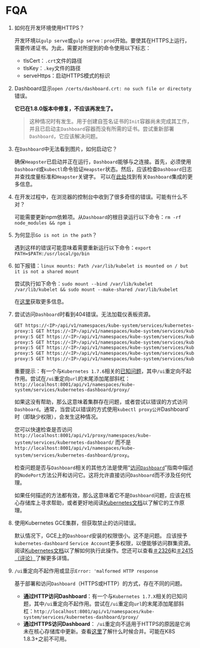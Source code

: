 # FQA

1. 如何在开发环境使用HTTPS？

    开发环境以`gulp serve`或`gulp serve：prod`开始。要使其在HTTPS上运行，需要传递证书。为此，需要对所提到的命令使用以下标志：

    - tlsCert：`.crt`文件的路径
    - tlsKey：`.key`文件的路径
    - serveHttps：启动HTTPS模式的标识

2. Dashboard显示`open /certs/dashboard.crt: no such file or directoty`错误。

    **它已在1.8.0版本中修复，不应该再发生了。**

    > 这种情况时有发生。用于创建自签名证书的`Init`容器尚未完成其工作，并且已启动主`Dashboard`容器而没有所需的证书。尝试重新部署`Dashboard`，它应该解决问题。

3. 在`Dashboard`中无法看到图片，如何启动它？

    确保`Heapster`已启动并正在运行，`Dashboard`能够与之连接。首先，必须使用`Dashboard`或`kubectl`命令验证`Heapster`状态。然后，应该检查`Dashboard`日志并查找度量标准和`Heapster`关键字。 可以在[此处](/kubernetes/Dashboard/05-Integrations.md)找到有关`Dashboard`集成的更多信息。

4. 在开发过程中，在浏览器的控制台中收到了很多奇怪的错误。可能有什么不对？

    可能需要更新npm依赖项。从`Dashboard`的根目录运行以下命令：`rm -rf node_modules && npm i`

5. 为何显示`Go is not in the path`？

    遇到这样的错误可能意味着需要重新运行以下命令：`export PATH=$PATH:/usr/local/go/bin`

6. 如下报错：`linux mounts: Path /var/lib/kubelet is mounted on / but it is not a shared mount`

    尝试执行如下命令：`sudo mount --bind /var/lib/kubelet /var/lib/kubelet && sudo mount --make-shared /var/lib/kubelet`

    在[这里](https://github.com/kubernetes/kubernetes/issues/4869#issuecomment-193640483)获取更多信息。

7. 尝试访问`Dashboard`时看到404错误。无法加载仪表板资源。

    ```bash
    GET https://<IP>/api/v1/namespaces/kube-system/services/kubernetes-dashboard/static/vendor.9aa0b786.css 
    proxy:1 GET https://<IP>/api/v1/namespaces/kube-system/services/kubernetes-dashboard/static/app.8ebf2901.css
    proxy:5 GET https://<IP>/api/v1/namespaces/kube-system/services/kubernetes-dashboard/api/appConfig.json
    proxy:5 GET https://<IP>/api/v1/namespaces/kube-system/services/kubernetes-dashboard/static/app.68d2caa2.js
    proxy:5 GET https://<IP>/api/v1/namespaces/kube-system/services/kubernetes-dashboard/static/vendor.840e639c.js
    proxy:5 GET https://<IP>/api/v1/namespaces/kube-system/services/kubernetes-dashboard/api/appConfig.json
    proxy:5 GET https://<IP>/api/v1/namespaces/kube-system/services/kubernetes-dashboard/static/app.68d2caa2.js
    ```

    重要提示：有一个与`Kubernetes 1.7.6`相关的[已知问题](https://github.com/kubernetes/kubernetes/issues/52729)，其中`/ui`重定向不起作用。尝试在`/ui`重定向`url`的末尾添加尾部斜杠：`http://localhost:8001/api/v1/namespaces/kube-system/services/kubernetes-dashboard/proxy/`

    如果这没有帮助，那么这意味着集群存在问题，或者尝试以错误的方式访问`Dashboard`。通常，当尝试以错误的方式使用`kubectl proxy公开`Dashboard`时（即缺少权限），会发生这种情况。

    您可以快速检查是否访问 `http://localhost:8001/api/v1/proxy/namespaces/kube-system/services/kubernetes-dashboard/` 而不是 `http://localhost:8001/api/v1/namespaces/kube-system/services/kubernetes-dashboard/proxy`。

    检查问题是否与`Dashboard`相关的其他方法是使用“[访问`Dashboard`](/kubernetes/Dashboard/03-Accessing-Dashboard.md)”指南中描述的`NodePort`方法公开和访问它。这将允许直接访问`Dashboard`而不涉及任何代理。

    如果任何描述的方法都有效，那么这意味着它不是`Dashboard`问题，应该在核心存储库上寻求帮助，或者更好地阅读[Kubernetes文档](https://kubernetes.io/docs/tasks/)以了解它的工作原理。

8. 使用Kubernetes GCE集群，但获取禁止的访问错误。

    默认情况下，GCE上的`Dashboard`安装的权限很小。这不是问题。 应该授予`kubernetes-dashboard` `Service Account`更多权限，以便能够访问群集资源。阅读[Kubernetes文档](https://kubernetes.io/docs/tasks/)以了解如何执行此操作。您还可以查看[＃2326](https://github.com/kubernetes/dashboard/issues/2326)和[＃2415（评论）](https://github.com/kubernetes/dashboard/issues/2415#issuecomment-348370032)了解更多详情。

9. `/ui`重定向不起作用或显示`Error: 'malformed HTTP response`

    基于部署和访问`Dashboard`（HTTPS或HTTP）的方式，存在不同的问题。

    - **通过HTTP访问Dashboard**：有一个与`Kubernetes 1.7.X`相关的已知问题，其中`/ui`重定向不起作用。尝试在`/ui`重定向`url`的末尾添加尾部斜杠：`http://localhost:8001/api/v1/namespaces/kube-system/services/kubernetes-dashboard/proxy/`
    - **通过HTTPS访问Dashboard**： `/ui`重定向不适用于HTTPS的原因是它尚未在核心存储库中更新。查看[这里](https://github.com/kubernetes/kubernetes/pull/53046#discussion_r145338754)了解什么时候合并。可能在K8S 1.8.3+之前不可用。
